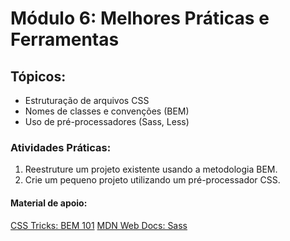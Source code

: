 # Módulo 6: Melhores Práticas e Ferramentas

## Tópicos:

- Estruturação de arquivos CSS
- Nomes de classes e convenções (BEM)
- Uso de pré-processadores (Sass, Less)

### Atividades Práticas:

1. Reestruture um projeto existente usando a metodologia BEM.
2. Crie um pequeno projeto utilizando um pré-processador CSS.
   
#### Material de apoio:

[CSS Tricks: BEM 101](https://css-tricks.com/bem-101/)
[MDN Web Docs: Sass](https://developer.mozilla.org/pt-BR/docs/Glossary/CSS_preprocessor)